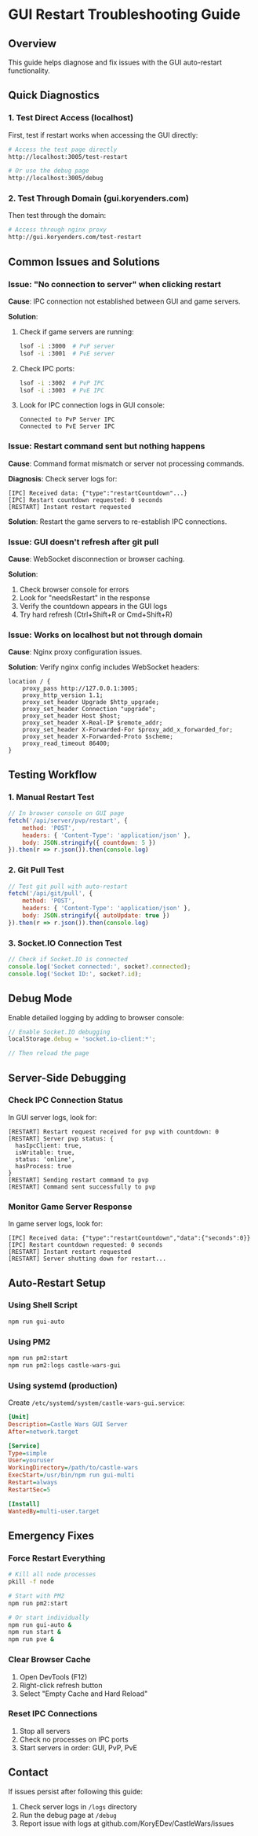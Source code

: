 # GUI Restart Troubleshooting Guide

## Overview
This guide helps diagnose and fix issues with the GUI auto-restart functionality.

## Quick Diagnostics

### 1. Test Direct Access (localhost)
First, test if restart works when accessing the GUI directly:
```bash
# Access the test page directly
http://localhost:3005/test-restart

# Or use the debug page
http://localhost:3005/debug
```

### 2. Test Through Domain (gui.koryenders.com)
Then test through the domain:
```bash
# Access through nginx proxy
http://gui.koryenders.com/test-restart
```

## Common Issues and Solutions

### Issue: "No connection to server" when clicking restart
**Cause**: IPC connection not established between GUI and game servers.

**Solution**:
1. Check if game servers are running:
   ```bash
   lsof -i :3000  # PvP server
   lsof -i :3001  # PvE server
   ```

2. Check IPC ports:
   ```bash
   lsof -i :3002  # PvP IPC
   lsof -i :3003  # PvE IPC
   ```

3. Look for IPC connection logs in GUI console:
   ```
   Connected to PvP Server IPC
   Connected to PvE Server IPC
   ```

### Issue: Restart command sent but nothing happens
**Cause**: Command format mismatch or server not processing commands.

**Diagnosis**: Check server logs for:
```
[IPC] Received data: {"type":"restartCountdown"...}
[IPC] Restart countdown requested: 0 seconds
[RESTART] Instant restart requested
```

**Solution**: Restart the game servers to re-establish IPC connections.

### Issue: GUI doesn't refresh after git pull
**Cause**: WebSocket disconnection or browser caching.

**Solution**:
1. Check browser console for errors
2. Look for "needsRestart" in the response
3. Verify the countdown appears in the GUI logs
4. Try hard refresh (Ctrl+Shift+R or Cmd+Shift+R)

### Issue: Works on localhost but not through domain
**Cause**: Nginx proxy configuration issues.

**Solution**: Verify nginx config includes WebSocket headers:
```nginx
location / {
    proxy_pass http://127.0.0.1:3005;
    proxy_http_version 1.1;
    proxy_set_header Upgrade $http_upgrade;
    proxy_set_header Connection "upgrade";
    proxy_set_header Host $host;
    proxy_set_header X-Real-IP $remote_addr;
    proxy_set_header X-Forwarded-For $proxy_add_x_forwarded_for;
    proxy_set_header X-Forwarded-Proto $scheme;
    proxy_read_timeout 86400;
}
```

## Testing Workflow

### 1. Manual Restart Test
```javascript
// In browser console on GUI page
fetch('/api/server/pvp/restart', {
    method: 'POST',
    headers: { 'Content-Type': 'application/json' },
    body: JSON.stringify({ countdown: 5 })
}).then(r => r.json()).then(console.log)
```

### 2. Git Pull Test
```javascript
// Test git pull with auto-restart
fetch('/api/git/pull', {
    method: 'POST',
    headers: { 'Content-Type': 'application/json' },
    body: JSON.stringify({ autoUpdate: true })
}).then(r => r.json()).then(console.log)
```

### 3. Socket.IO Connection Test
```javascript
// Check if Socket.IO is connected
console.log('Socket connected:', socket?.connected);
console.log('Socket ID:', socket?.id);
```

## Debug Mode

Enable detailed logging by adding to browser console:
```javascript
// Enable Socket.IO debugging
localStorage.debug = 'socket.io-client:*';

// Then reload the page
```

## Server-Side Debugging

### Check IPC Connection Status
In GUI server logs, look for:
```
[RESTART] Restart request received for pvp with countdown: 0
[RESTART] Server pvp status: {
  hasIpcClient: true,
  isWritable: true,
  status: 'online',
  hasProcess: true
}
[RESTART] Sending restart command to pvp
[RESTART] Command sent successfully to pvp
```

### Monitor Game Server Response
In game server logs, look for:
```
[IPC] Received data: {"type":"restartCountdown","data":{"seconds":0}}
[IPC] Restart countdown requested: 0 seconds
[RESTART] Instant restart requested
[RESTART] Server shutting down for restart...
```

## Auto-Restart Setup

### Using Shell Script
```bash
npm run gui-auto
```

### Using PM2
```bash
npm run pm2:start
npm run pm2:logs castle-wars-gui
```

### Using systemd (production)
Create `/etc/systemd/system/castle-wars-gui.service`:
```ini
[Unit]
Description=Castle Wars GUI Server
After=network.target

[Service]
Type=simple
User=youruser
WorkingDirectory=/path/to/castle-wars
ExecStart=/usr/bin/npm run gui-multi
Restart=always
RestartSec=5

[Install]
WantedBy=multi-user.target
```

## Emergency Fixes

### Force Restart Everything
```bash
# Kill all node processes
pkill -f node

# Start with PM2
npm run pm2:start

# Or start individually
npm run gui-auto &
npm run start &
npm run pve &
```

### Clear Browser Cache
1. Open DevTools (F12)
2. Right-click refresh button
3. Select "Empty Cache and Hard Reload"

### Reset IPC Connections
1. Stop all servers
2. Check no processes on IPC ports
3. Start servers in order: GUI, PvP, PvE

## Contact
If issues persist after following this guide:
1. Check server logs in `/logs` directory
2. Run the debug page at `/debug`
3. Report issue with logs at github.com/KoryEDev/CastleWars/issues